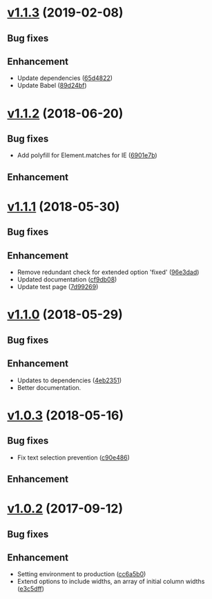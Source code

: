 <a name="v1.1.3"></a>
# [v1.1.3](https://github.com/MonsantoCo/column-resizer/compare/v1.1.2...v1.1.3) (2019-02-08)
## Bug fixes

## Enhancement
* Update dependencies ([65d4822](https://github.com/MonsantoCo/column-resizer/commit/65d4822885a97b1b19025d0991a592218a0a1c30))
* Update Babel ([89d24bf](https://github.com/MonsantoCo/column-resizer/commit/89d24bf144171c5061fb97caaae56b06cd86c70e))

<a name="v1.1.2"></a>
# [v1.1.2](https://github.com/MonsantoCo/column-resizer/compare/v1.1.1...v1.1.2) (2018-06-20)
## Bug fixes
* Add polyfill for Element.matches for IE ([6901e7b](https://github.com/MonsantoCo/column-resizer/commit/6901e7b70413e8ecde76bcb27d410ddffaca7b9e))

## Enhancement

<a name="v1.1.1"></a>
# [v1.1.1](https://github.com/MonsantoCo/column-resizer/compare/v1.1.0...v1.1.1) (2018-05-30)
## Bug fixes

## Enhancement
* Remove redundant check for extended option 'fixed' ([96e3dad](https://github.com/MonsantoCo/column-resizer/commit/96e3dadd3ef1bb4152fe779be3f6b166046be323))
* Updated documentation ([cf9db08](https://github.com/MonsantoCo/column-resizer/commit/cf9db088e48f3dbf085d7c9813d6d0e451addeb9))
* Update test page ([7d99269](https://github.com/MonsantoCo/column-resizer/commit/7d9926984fb4dec20ee8c5488e14161ddbad47b7))

<a name="v1.1.0"></a>
# [v1.1.0](https://github.com/MonsantoCo/column-resizer/compare/v1.0.3...v1.1.0) (2018-05-29)
## Bug fixes

## Enhancement
* Updates to dependencies ([4eb2351](https://github.com/MonsantoCo/column-resizer/commit/4eb2351f298728318bce55b1067857bcaca86b4f))
* Better documentation.

<a name="v1.0.3"></a>
# [v1.0.3](https://github.com/MonsantoCo/column-resizer/compare/v1.0.2...v1.0.3) (2018-05-16)
## Bug fixes
* Fix text selection prevention ([c90e486](https://github.com/MonsantoCo/column-resizer/commit/c90e486004482cf41957d55bb55b91637010a0b1))

## Enhancement

<a name="v1.0.2"></a>
# [v1.0.2](https://github.com/MonsantoCo/column-resizer/compare/v1.0.1...v1.0.2) (2017-09-12)
## Bug fixes

## Enhancement
* Setting environment to production ([cc6a5b0](https://github.com/MonsantoCo/column-resizer/commit/cc6a5b0e8f3cb4c7136f9c3c38836bf6ec778237))
* Extend options to include widths, an array of initial column widths ([e3c5dff](https://github.com/MonsantoCo/column-resizer/commit/e3c5dff472565c3ce5ff5d3a53f0ad29716e5e2c)) 

